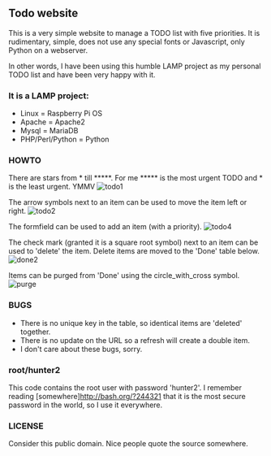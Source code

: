 ## Todo website

This is a very simple website to manage a TODO list with five priorities. It is rudimentary, simple, does not use any special fonts or Javascript, only Python on a webserver.

In other words, I have been using this humble LAMP project as my personal TODO list and have been very happy with it.

### It is a LAMP project:
- Linux = Raspberry Pi OS
- Apache = Apache2
- Mysql = MariaDB
- PHP/Perl/Python = Python


### HOWTO
There are stars from * till *****. For me ***** is the most urgent TODO and * is the least urgent. YMMV
![todo1](https://user-images.githubusercontent.com/524195/198712930-b702fa3d-ba50-43f6-8730-540c1a0d8adf.png)

The arrow symbols next to an item can be used to move the item left or right.
![todo2](https://user-images.githubusercontent.com/524195/198713130-cfc3c873-6665-4aa5-9dad-c9f7a04d0f1d.png)

The formfield can be used to add an item (with a priority).
![todo4](https://user-images.githubusercontent.com/524195/198713264-148fdf6c-563d-40be-b0a5-9ed5364422e4.png)

The check mark (granted it is a square root symbol) next to an item can be used to 'delete' the item. Delete items are moved to the 'Done' table below.
![done2](https://user-images.githubusercontent.com/524195/198713725-9746675e-7b00-487c-8b93-fa9ed6e388a1.png)

Items can be purged from 'Done' using the circle_with_cross symbol.
![purge](https://user-images.githubusercontent.com/524195/198713774-19a02049-367e-4d4d-bf37-1bda76d06bb2.png)

### BUGS
- There is no unique key in the table, so identical items are 'deleted' together.
- There is no update on the URL so a refresh will create a double item.
- I don't care about these bugs, sorry.

### root/hunter2
This code contains the root user with password 'hunter2'. I remember reading [somewhere]http://bash.org/?244321 that it is the most secure password in the world, so I use it everywhere.

### LICENSE
Consider this public domain.
Nice people quote the source somewhere.
